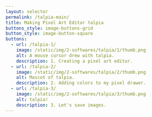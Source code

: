 ```yaml
---
layout: selector
permalink: /talpia-main/
title: Making Pixel Art Editor talpia
buttons_style: image-buttons-grid
button_style: image-button-square
buttons:
  - url: /talpia-1/
    image: /static/img/2-softwares/talpia/1/thumb.png
    alt: A mouse cursor drew with talpia.
    description: 1. Creating a pixel art editor.
  - url: /talpia-2/
    image: /static/img/2-softwares/talpia/2/thumb.png
    alt: Mascot of talpia.
    description: 2. Adding colors to my pixel drawer.
  - url: /talpia-3/
    image: /static/img/2-softwares/talpia/3/thumb.png
    alt: talpia!
    description: 3. Let's save images.
---
```

